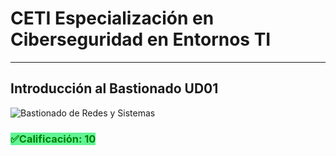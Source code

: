 # CETI Especialización en Ciberseguridad en Entornos TI
---
## Introducción al Bastionado UD01

![Bastionado de Redes y Sistemas](./Portada-BRS01.png "Introducción al Bastionado") 

<h3><span style="color: green; background: #62f395;">✅Calificación: 10</span></h3>